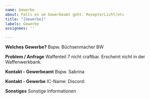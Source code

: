 ```yaml
---
name: Gewerbe
about: Falls es um Gewerbeamt geht. Rezepte/Licht/etc
title: "[Gewerbe]"
labels: Gewerbe
assignees: ''

---
```


**Welches Gewerbe?**
Bspw. Büchsenmacher BW

**Problem / Anfrage**
Waffenteil 7 nicht craftbar. Erscheint nicht in der Waffenwerkbank.

**Kontakt - Gewerbeamt**
Bspw. Sabrina

**Kontakt - Gewerbe**
IC-Name:
Discord:

**Sonstiges**
Sonstige Informationen
